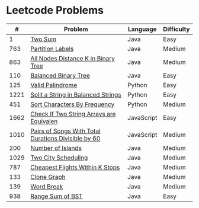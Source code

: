 # Leetcode Problems

| #    | Problem                                                                                                                                    | Language   | Difficulty |
| ---- | ------------------------------------------------------------------------------------------------------------------------------------------ | ---------- | ---------- |
| 1    | [Two Sum](https://leetcode.com/problems/two-sum/)                                                                                          | Java       | Easy       |
| 763  | [Partition Labels](https://leetcode.com/problems/partition-labels/)                                                                        | Java       | Medium     |
| 863  | [All Nodes Distance K in Binary Tree](https://leetcode.com/problems/all-nodes-distance-k-in-binary-tree/)                                  | Java       | Medium     |
| 110  | [Balanced Binary Tree](https://leetcode.com/problems/balanced-binary-tree/)                                                                | Java       | Easy       |
| 125  | [Valid Palindrome](https://leetcode.com/problems/valid-palindrome/)                                                                        | Python     | Easy       |
| 1221 | [Split a String in Balanced Strings](https://leetcode.com/problems/split-a-string-in-balanced-strings/)                                    | Python     | Easy       |
| 451  | [ Sort Characters By Frequency](https://leetcode.com/problems/sort-characters-by-frequency/)                                               | Python     | Medium     |
| 1662 | [ Check If Two String Arrays are Equivalen](https://leetcode.com/problems/check-if-two-string-arrays-are-equivalent/)                      | JavaScript | Easy       |
| 1010 | [ Pairs of Songs With Total Durations Divisible by 60](https://leetcode.com/problems/pairs-of-songs-with-total-durations-divisible-by-60/) | JavaScript | Medium     |
| 200  | [ Number of Islands](https://leetcode.com/problems/number-of-islands/)                                                                     | Java       | Medium     |
| 1029 | [ Two City Scheduling](https://leetcode.com/problems/two-city-scheduling/)                                                                 | Java       | Medium     |
| 787  | [ Cheapest Flights Within K Stops](https://leetcode.com/problems/cheapest-flights-within-k-stops)                                          | Java       | Medium     |
| 133  | [ Clone Graph](https://leetcode.com/problems/clone-graph/)                                                                                 | Java       | Medium     |
| 139  | [ Word Break](https://leetcode.com/problems/word-break/)                                                                                   | Java       | Medium     |
| 938  | [ Range Sum of BST](https://leetcode.com/problems/range-sum-of-bst/)                                                                       | Java       | Easy       |
